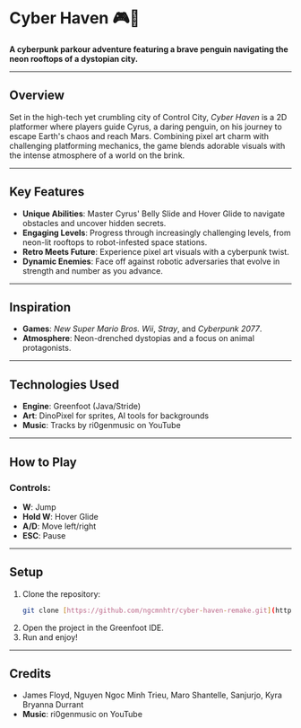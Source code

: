 # Cyber Haven 🎮🐧

**A cyberpunk parkour adventure featuring a brave penguin navigating the neon rooftops of a dystopian city.**

---

## **Overview**
Set in the high-tech yet crumbling city of Control City, *Cyber Haven* is a 2D platformer where players guide Cyrus, a daring penguin, on his journey to escape Earth's chaos and reach Mars. Combining pixel art charm with challenging platforming mechanics, the game blends adorable visuals with the intense atmosphere of a world on the brink.

---

## **Key Features**
- **Unique Abilities**: Master Cyrus' Belly Slide and Hover Glide to navigate obstacles and uncover hidden secrets.
- **Engaging Levels**: Progress through increasingly challenging levels, from neon-lit rooftops to robot-infested space stations.
- **Retro Meets Future**: Experience pixel art visuals with a cyberpunk twist.
- **Dynamic Enemies**: Face off against robotic adversaries that evolve in strength and number as you advance.

---

## **Inspiration**
- **Games**: *New Super Mario Bros. Wii*, *Stray*, and *Cyberpunk 2077*.
- **Atmosphere**: Neon-drenched dystopias and a focus on animal protagonists.

---

## **Technologies Used**
- **Engine**: Greenfoot (Java/Stride)
- **Art**: DinoPixel for sprites, AI tools for backgrounds
- **Music**: Tracks by ri0genmusic on YouTube

---

## **How to Play**
### Controls:
- **W**: Jump
- **Hold W**: Hover Glide
- **A/D**: Move left/right
- **ESC**: Pause

---

## **Setup**
1. Clone the repository:
   ```bash
   git clone [https://github.com/ngcmnhtr/cyber-haven-remake.git](https://github.com/ngcmnhtr/Cyber-Haven-Remake.git)
2. Open the project in the Greenfoot IDE.
3. Run and enjoy!
---

## **Credits**
- James Floyd, Nguyen Ngoc Minh Trieu, Maro Shantelle, Sanjurjo, Kyra Bryanna Durrant
- **Music**: ri0genmusic on YouTube
